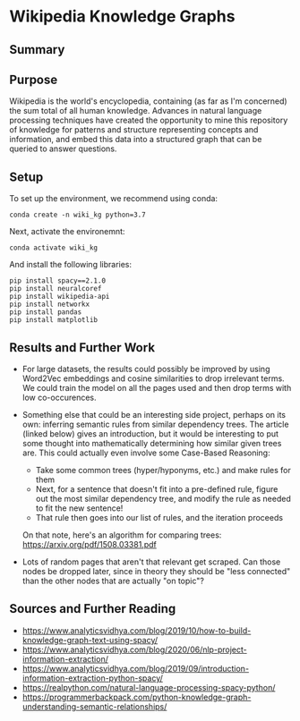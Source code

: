 # Wikipedia Knowledge Graphs
## Summary

## Purpose
Wikipedia is the world's encyclopedia, containing (as far as I'm concerned) the sum total of all human knowledge. Advances in natural language processing techniques 
have created the opportunity to mine this repository of knowledge for patterns and structure representing concepts and information, and embed this data 
into a structured graph that can be queried to answer questions.

## Setup
To set up the environment, we recommend using conda:

```
conda create -n wiki_kg python=3.7
```

Next, activate the environemnt:

```
conda activate wiki_kg
```

And install the following libraries:

```
pip install spacy==2.1.0
pip install neuralcoref
pip install wikipedia-api
pip install networkx
pip install pandas
pip install matplotlib
```

## Results and Further Work
- For large datasets, the results could possibly be improved by using Word2Vec embeddings and cosine similarities to drop irrelevant terms. We could train 
  the model on all the pages used and then drop terms with low co-occurences.
- Something else that could be an interesting side project, perhaps on its own: inferring semantic rules from similar dependency trees. The article (linked 
  below) gives an introduction, but it would be interesting to put some thought into mathematically determining how similar given trees are. This could 
  actually even involve some Case-Based Reasoning:
  - Take some common trees (hyper/hyponyms, etc.) and make rules for them
  - Next, for a sentence that doesn't fit into a pre-defined rule, figure out the most similar dependency tree, and
    modify the rule as needed to fit the new sentence!
  - That rule then goes into our list of rules, and the iteration proceeds
  
  On that note, here's an algorithm for comparing trees: https://arxiv.org/pdf/1508.03381.pdf
  
- Lots of random pages that aren't that relevant get scraped. Can those nodes be dropped later, since in theory they should be "less connected" than the 
  other nodes that are actually "on topic"?

## Sources and Further Reading
- https://www.analyticsvidhya.com/blog/2019/10/how-to-build-knowledge-graph-text-using-spacy/
- https://www.analyticsvidhya.com/blog/2020/06/nlp-project-information-extraction/
- https://www.analyticsvidhya.com/blog/2019/09/introduction-information-extraction-python-spacy/
- https://realpython.com/natural-language-processing-spacy-python/
- https://programmerbackpack.com/python-knowledge-graph-understanding-semantic-relationships/
